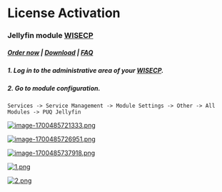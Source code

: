 # License Activation

### Jellyfin module **[WISECP](https://puqcloud.com/link.php?id=78)** 

##### [Order now](https://puqcloud.com/index.php?rp=/store/wisecp-module-jellyfin) | [Download](https://download.puqcloud.com/WISECP/Product/PUQ_WISECP-Jellyfin/) | [FAQ](https://faq.puqcloud.com/)

##### 1. Log in to the administrative area of your **[WISECP](https://puqcloud.com/link.php?id=78)**.

##### 2. Go to module configuration.

```
Services -> Service Management -> Module Settings -> Other -> All Modules -> PUQ Jellyfin
```

[![image-1700485721333.png](https://doc.puq.info/uploads/images/gallery/2023-11/scaled-1680-/image-1700485721333.png)](https://doc.puq.info/uploads/images/gallery/2023-11/image-1700485721333.png)

[![image-1700485726951.png](https://doc.puq.info/uploads/images/gallery/2023-11/scaled-1680-/image-1700485726951.png)](https://doc.puq.info/uploads/images/gallery/2023-11/image-1700485726951.png)

[![image-1700485737918.png](https://doc.puq.info/uploads/images/gallery/2023-11/scaled-1680-/image-1700485737918.png)](https://doc.puq.info/uploads/images/gallery/2023-11/image-1700485737918.png)

[![1.png](https://doc.puq.info/uploads/images/gallery/2023-12/scaled-1680-/1.png)](https://doc.puq.info/uploads/images/gallery/2023-12/1.png)

[![2.png](https://doc.puq.info/uploads/images/gallery/2023-12/scaled-1680-/2.png)](https://doc.puq.info/uploads/images/gallery/2023-12/2.png)
